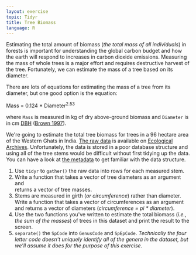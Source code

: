 ```yaml
---
layout: exercise
topic: Tidyr
title: Tree Biomass
language: R
---
```


Estimating the total amount of biomass (*the total mass of all individuals*) 
in forests is important for understanding the global carbon budget and how the 
earth will respond to increases in carbon dioxide emissions. Measuring the mass 
of whole trees is a major effort and requires destructive harvest of the tree. 
Fortunately, we can estimate the mass of a tree based on its diameter.

There are lots of equations for estimating the mass of a tree from its diameter, 
but one good option is the equation: 
    
Mass = 0.124 * Diameter<sup>2.53</sup>

where `Mass` is measured in kg of dry above-ground biomass and `Diameter` is in cm [DBH](https://en.wikipedia.org/wiki/Diameter_at_breast_height) ([Brown 1997](http://www.fao.org/docrep/W4095E/W4095E00.htm)). 

We're going to estimate the total tree biomass for trees in a 96 hectare area of 
the Western Ghats in India. [The raw data](http://esapubs.org/archive/ecol/E091/216/Macroplot_data_Rev.txt) is available on [Ecological Archives](http://esapubs.org/Archive/). Unfortunately, the data is stored in a poor database 
structure and using all of the tree stems would be difficult without first 
tidying up the data. You can have a look at [the metadata](http://esapubs.org/archive/ecol/E091/216/metadata.htm) to get familiar with the data structure.

1. Use `tidyr` to `gather()` the raw data into rows for each measured stem. 
2. Write a function that takes a vector of tree diameters as an argument and   
returns a vector of tree masses.
3. Stems are measured in girth (*or circumference*) rather than diameter. Write a function that takes a vector of circumferences as an argument and returns a vector of diameters (*circumference = pi \* diameter*).
4. Use the two functions you've written to estimate the total biomass (*i.e., 
the sum of the masses*) of trees in this dataset and print the result to the
screen.
5. `separate()` the `SpCode` into `GenusCode` and `SpEpCode`. *Technically the four letter code doesn't 
uniquely identify all of the genera in the dataset, but we'll assume it does for 
the purpose of this exercise.* 
